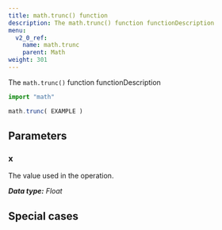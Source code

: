 ```yaml
---
title: math.trunc() function
description: The math.trunc() function functionDescription
menu:
  v2_0_ref:
    name: math.trunc
    parent: Math
weight: 301
---
```


The `math.trunc()` function functionDescription

```js
import "math"

math.trunc( EXAMPLE )
```

## Parameters

### x
The value used in the operation.

_**Data type:** Float_

## Special cases
```js

```

